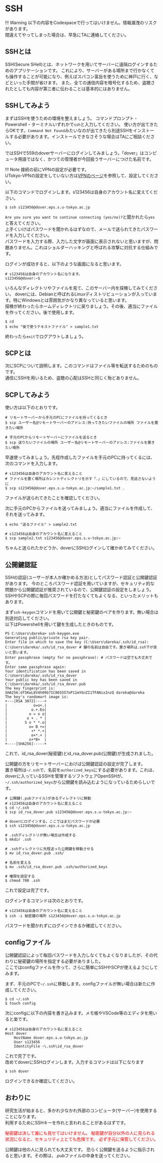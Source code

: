 # SSH

!!! Warning
    以下の内容をCodespaceで行ってはいけません。情報漏洩のリスクがあります。  
	間違えてやってしまった場合は、早急にTAに連絡してください。

## SSHとは
SSH(Secure SHell)とは、ネットワークを用いてサーバーに遠隔ログインするためのアプリケーションです。
これにより、サーバーがある場所まで行かなくても操作することが可能になり、例えばスパコン富岳を使うために神戸に行く、などといった手間が省けます。
また、全ての通信内容を暗号化するため、盗聴されたとしても内容が第三者に伝わることは基本的にはありません。


## SSHしてみよう
まずはSSHを使うための環境を整えましょう。
コマンドプロンプト・Powershell・ターミナルいずれかで`ssh`と入力してください。
使い方が出てきたらOKです。`Command Not Found`みたいなのが出てきたら別途SSHをインストールする必要があります。インストールできなさそうな場合はTAにご相談ください。

ではSSHで559のdoverサーバーにログインしてみましょう。「dover」はコンピュータ用語ではなく、かつての管理者が今回扱うサーバーにつけた名前です。  

!!! Note
    接続の前にVPNの設定が必要です。  
	UTokyo-VPNの設定をしていない方は[VPNのページ](VPN.md)を参照して、設定してください。


以下のコマンドでログインします。s123456は自身のアカウント名に変えてください。
```
$ ssh s123456@dover.eps.s.u-tokyo.ac.jp
```
`Are you sure you want to continue connecting (yes/no)?`と聞かれたら`yes`と答えてください。  
上手くいけばパスワードを聞かれるはずなので、メールで送られてきたパスワードを入力してください。  
パスワードを入力する際、入力した文字が画面に表示されないと思いますが、問題ありません。これはショルダーハッキングと呼ばれる攻撃に対抗する仕組みです。

ログインが成功すると、以下のような画面になると思います。
```
# s123456は自身のアカウント名になります。
s123456@dover:~$
```
いろんなディレクトリやファイルを見て、このサーバー内を探検してみてください。
doverには、Debianと呼ばれるLinuxディストリビューションが入っています。特にWindowsとは雰囲気がかなり異なっていると思います。  
探検が終わったらホームディレクトリに戻りましょう。その後、適当にファイルを作ってください。後で使用します。
```
$ cd
$ echo "後で使うテキストファイル" > sample1.txt
```
終わったら`exit`でログアウトしましょう。


## SCPとは
次にSCPについて説明します。このコマンドはファイル等を転送するためのものです。  
通信にSSHを用いるため、盗聴の心配はSSHと同じく殆どありません。


## SCPしてみよう
使い方は以下のとおりです。
```
# リモートサーバーから手元のPCにファイルを持ってくるとき
$ scp ユーザー名@リモートサーバーのアドレス:持ってきたいファイルの場所 ファイルを置きたい場所

# 手元のPCからリモートサーバーにファイルを送るとき
$ scp 送りたいファイルの場所 ユーザー名@リモートサーバーのアドレス:ファイルを置きたい場所
```

早速使ってみましょう。先程作成したファイルを手元のPCに持ってくるには、次のコマンドを入力します。
```
# s123456は自身のアカウント名に変えること
# ファイルを置く場所はカレントディレクトリを示す「.」にしているので、見逃さないように
$ scp s123456@dover.eps.s.u-tokyo.ac.jp:~/sample1.txt .
```
ファイルが送られてきたことを確認してください。

次に手元のPCからファイルを送ってみましょう。適当にファイルを作成して、それを送ってみます。
```
$ echo "送るファイル" > sample2.txt

# s123456は自身のアカウント名に変えること
$ scp sample2.txt s123456@dover.eps.s.u-tokyo.ac.jp:~
```
ちゃんと送られたかどうか、doverにSSHログインして確かめてみてください。


## 公開鍵認証
SSHの認証(ユーザーが本人か確かめる方法)としてパスワード認証と公開鍵認証があります。
今のところパスワード認証を用いていますが、セキュリティ的な問題から公開鍵認証が推奨されているので、公開鍵認証の設定をしましょう。SSHやSCPの際に毎回パスワードを打たなくてもよくなる、といったメリットもあります。

まず`ssh-keygen`コマンドを用いて公開鍵と秘密鍵のペアを作ります。無い場合は別途対応してください。  
以下はPowershellを用いて鍵を生成したときのものです。
```
PS C:\Users\dareka> ssh-keygen.exe
Generating public/private rsa key pair.
Enter file in which to save the key (C:\Users\dareka/.ssh/id_rsa): C:\Users\dareka/.ssh/id_rsa_dover # 鍵の名前は自由です。置き場所は.ssh下が良いと思います。
Enter passphrase (empty for no passphrase): # パスワードは空でも大丈夫です。
Enter same passphrase again:
Your identification has been saved in C:\Users\dareka/.ssh/id_rsa_dover
Your public key has been saved in C:\Users\dareka/.ssh/id_rsa_dover.pub
The key fingerprint is:
SHA256:df5KwL8V4h09b7IC865557oP11mYGnZI1TFANix2nzQ dareka@dareka
The key's randomart image is:
+---[RSA 3072]----+
|            o=o+.|
|           o.+.Eo|
|          o = o o|
|         o + . * |
|        S o * *.o|
|          o= B +=|
|           +* *.+|
|           o+*.+ |
|          o+*B+  |
+----[SHA256]-----+
```
これで、id_rsa_dover(秘密鍵)とid_rsa_dover.pub(公開鍵)が生成されました。

公開鍵の方をリモートサーバーにおけば公開鍵認証の設定が完了します。  
置き場所は`~/.ssh`で、名前を`authorized_keys`にする必要があります。これは、doverに入っているSSHを管理するソフトウェアOpenSSHが、`~/.ssh/authorized_keys`から公開鍵を読み込むようになっているためらしいです。  
```
# 公開鍵(.pubファイル)があるディレクトリに移動
# s123456は自身のアカウント名に変えること
$ cd ~/.ssh
$ scp id_rsa_dover.pub s123456@dover.eps.s.u-tokyo.ac.jp:~

# doverにログインする。ここではまだパスワードが必要
$ ssh s123456@dover.eps.s.u-tokyo.ac.jp 

# .sshディレクトリが無い場合は作成する
$ mkdir .ssh

# .sshディレクトリに先程送った公開鍵を移動させる
$ mv id_rsa_dover.pub .ssh/

# 名前を変える
$ mv .ssh/id_rsa_dover.pub .ssh/authorized_keys

# 権限を設定する
$ chmod 700 .ssh
```
これで設定は完了です。  

ログインするコマンドは次のとおりです。
```
# s123456は自身のアカウント名に変えること
$ ssh -i 秘密鍵の場所 s123456@dover.eps.s.u-tokyo.ac.jp
```
パスワードを聞かれずにログインできるか確認してください。


## configファイル
公開鍵認証によって毎回パスワードを入力しなくてもよくなりましたが、その代わりに秘密鍵の場所を指定する必要がありました。  
ここではconfigファイルを作って、さらに簡単にSSHやSCPが使えるようにしてみます。  

まず、手元のPCで`~/.ssh`に移動します。configファイルが無い場合は新たに作成してください。
```
$ cd ~/.ssh
$ touch config
```

次にconfigに以下の内容を書き込みます。メモ帳やVSCode等のエディタを用いると楽です。
```
# s123456は自身のアカウント名に変えること
Host dover
	HostName dover.eps.s.u-tokyo.ac.jp
	User s123456
	IdentityFile ~\.ssh\id_rsa_dover
```

これで完了です。  
改めてdoverにSSHログインします。入力するコマンドは以下になります
```
$ ssh dover
```
ログインできるか確認してください。


## おわりに
研究生活が始まると、多かれ少なかれ外部のコンピュータ(サーバー)を使用することになります。  
利用するためにSSHキーを作れと言われることがあるはずです。

<span style="color: red; "> 
秘密鍵は決して誰にも見せてはいけません。
秘密鍵が自分以外の人に見られる状況になると、セキュリティ上とても危険です。
必ず手元に保管してください。
</span>

公開鍵は他の人に見られても大丈夫です。 
恐らく公開鍵を送るように指示されると思います。その際は、.pubファイルの中身を送ってください。
